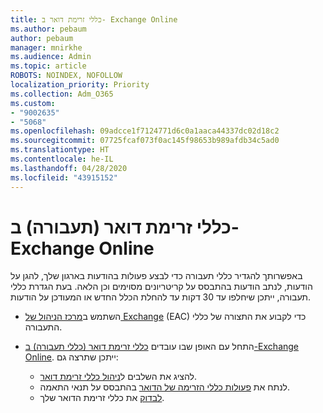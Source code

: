 ```yaml
---
title: כללי זרימת דואר ב- Exchange Online
ms.author: pebaum
author: pebaum
manager: mnirkhe
ms.audience: Admin
ms.topic: article
ROBOTS: NOINDEX, NOFOLLOW
localization_priority: Priority
ms.collection: Adm_O365
ms.custom:
- "9002635"
- "5068"
ms.openlocfilehash: 09adcce1f7124771d6c0a1aaca44337dc02d18c2
ms.sourcegitcommit: 07725fcaf073f0ac145f98653b989afdb34c5ad0
ms.translationtype: HT
ms.contentlocale: he-IL
ms.lasthandoff: 04/28/2020
ms.locfileid: "43915152"
---
```

# <a name="mail-flow-transport-rules-in-exchange-online"></a>כללי זרימת דואר (תעבורה) ב- Exchange Online

באפשרותך להגדיר כללי תעבורה כדי לבצע פעולות בהודעות בארגון שלך, להגן על הודעות, לנתב הודעות בהתבסס על קריטריונים מסוימים וכן הלאה.  בעת הגדרת כללי תעבורה, ייתכן שיחלפו עד 30 דקות עד להחלת הכלל החדש או המעודכן על הודעות.

- השתמש ב[מרכז הניהול של Exchange](https://go.microsoft.com/fwlink/p/?linkid=834822) (EAC) כדי לקבוע את התצורה של כללי התעבורה.

- התחל עם האופן שבו עובדים [כללי זרימת דואר (כללי תעבורה) ב-Exchange Online](https://docs.microsoft.com/exchange/security-and-compliance/mail-flow-rules/mail-flow-rules). ייתכן שתרצה גם:

    - להציג את השלבים ל[ניהול כללי זרימת דואר](https://docs.microsoft.com/exchange/security-and-compliance/mail-flow-rules/manage-mail-flow-rules).
    - לנתח את [פעולות כללי הזרימה של הדואר](https://docs.microsoft.com/exchange/security-and-compliance/mail-flow-rules/mail-flow-rule-actions) בהתבסס על תנאי התאמה.
    - [לבדוק](https://docs.microsoft.com/exchange/security-and-compliance/mail-flow-rules/test-mail-flow-rules) את כללי זרימת הדואר שלך.
